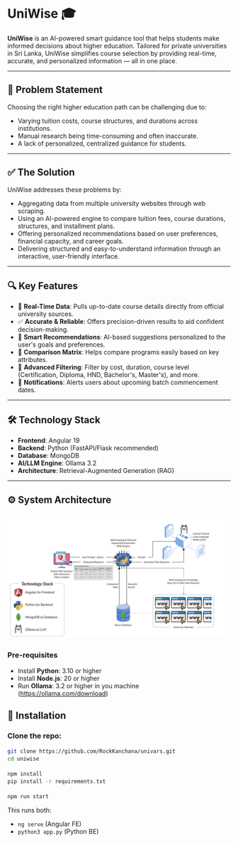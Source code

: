 # UniWise 🎓

**UniWise** is an AI-powered smart guidance tool that helps students make informed decisions about higher education. Tailored for private universities in Sri Lanka, UniWise simplifies course selection by providing real-time, accurate, and personalized information — all in one place.

---

## 🚩 Problem Statement

Choosing the right higher education path can be challenging due to:

- Varying tuition costs, course structures, and durations across institutions.
- Manual research being time-consuming and often inaccurate.
- A lack of personalized, centralized guidance for students.

---

## ✅ The Solution

UniWise addresses these problems by:

- Aggregating data from multiple university websites through web scraping.
- Using an AI-powered engine to compare tuition fees, course durations, structures, and installment plans.
- Offering personalized recommendations based on user preferences, financial capacity, and career goals.
- Delivering structured and easy-to-understand information through an interactive, user-friendly interface.

---

## 🔍 Key Features

- 📡 **Real-Time Data**: Pulls up-to-date course details directly from official university sources.
- ✅ **Accurate & Reliable**: Offers precision-driven results to aid confident decision-making.
- 🧭 **Smart Recommendations**: AI-based suggestions personalized to the user's goals and preferences.
- 🧮 **Comparison Matrix**: Helps compare programs easily based on key attributes.
- 🎯 **Advanced Filtering**: Filter by cost, duration, course level (Certification, Diploma, HND, Bachelor's, Master's), and more.
- 🔔 **Notifications**: Alerts users about upcoming batch commencement dates.

---

## 🛠️ Technology Stack

- **Frontend**: Angular 19
- **Backend**: Python (FastAPI/Flask recommended)
- **Database**: MongoDB
- **AI/LLM Engine**: Ollama 3.2
- **Architecture**: Retrieval-Augmented Generation (RAG)

---

## ⚙️ System Architecture

![uniwise_architecture](public/uniwise.png)

### Pre-requisites
- Install **Python**: 3.10 or higher
- Install **Node.js**: 20 or higher
- Run **Ollama**: 3.2 or higher in you machine (https://ollama.com/download)

## 🚀 Installation

### Clone the repo:

```bash
git clone https://github.com/RockKanchana/univars.git
cd uniwise

npm install
pip install -r requirements.txt

npm run start
````
This runs both:
- ```ng serve``` (Angular FE)
- ```python3 app.py``` (Python BE)
